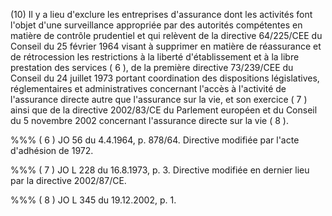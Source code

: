 (10) Il y a lieu d'exclure les entreprises d'assurance dont les activités font l'objet d'une surveillance appropriée par des autorités compétentes en matière de contrôle prudentiel et qui relèvent de la directive 64/225/CEE du Conseil du 25 février 1964 visant à supprimer en matière de réassurance et de rétrocession les restrictions à la liberté d'établissement et à la libre prestation des services ( 6 ), de la première directive 73/239/CEE du Conseil du 24 juillet 1973 portant coordination des dispositions législatives, réglementaires et administratives concernant l'accès à l'activité de l'assurance directe autre que l'assurance sur la vie, et son exercice ( 7 ) ainsi que de la directive 2002/83/CE du Parlement européen et du Conseil du 5 novembre 2002 concernant l'assurance directe sur la vie ( 8 ).

%%% ( 6 ) JO 56 du 4.4.1964, p. 878/64. Directive modifiée par l'acte d'adhésion de 1972.

%%% ( 7 ) JO L 228 du 16.8.1973, p. 3. Directive modifiée en dernier lieu par la directive 2002/87/CE.

%%% ( 8 ) JO L 345 du 19.12.2002, p. 1.